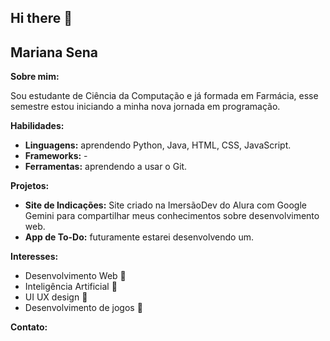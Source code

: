 ## Hi there 👋
## Mariana Sena

**Sobre mim:**

Sou estudante de Ciência da Computação e já formada em Farmácia, esse semestre estou iniciando a minha nova jornada em programação.

**Habilidades:**

* **Linguagens:** aprendendo Python, Java, HTML, CSS, JavaScript.
* **Frameworks:** -
* **Ferramentas:** aprendendo a usar o Git.

**Projetos:**

* **Site de Indicações:** Site criado na ImersãoDev do Alura com Google Gemini para compartilhar meus conhecimentos sobre desenvolvimento web.
* **App de To-Do:** futuramente estarei desenvolvendo um.

**Interesses:**

* Desenvolvimento Web      🔹
* Inteligência Artificial  🔹
* UI UX design             🔹
* Desenvolvimento de jogos 🔹

**Contato:**


<!--
**mariisena/mariisena** is a ✨ _special_ ✨ repository because its `README.md` (this file) appears on your GitHub profile.

Here are some ideas to get you started:

- 🔭 I’m currently working on ...
- 🌱 I’m currently learning ...
- 👯 I’m looking to collaborate on ...
- 🤔 I’m looking for help with ...
- 💬 Ask me about ...
- 📫 How to reach me: ...
- 😄 Pronouns: ...
- ⚡ Fun fact: ...
-->
